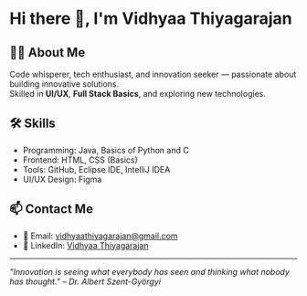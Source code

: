 # Hi there 👋, I'm Vidhyaa Thiyagarajan

## 👩‍💻 About Me
Code whisperer, tech enthusiast, and innovation seeker — passionate about building innovative solutions.  
Skilled in **UI/UX**, **Full Stack Basics**, and exploring new technologies.

## 🛠 Skills
- Programming: Java, Basics of Python and C
- Frontend: HTML, CSS (Basics)
- Tools: GitHub, Eclipse IDE, IntelliJ IDEA
- UI/UX Design: Figma

## 📫 Contact Me
- 📧 Email: vidhyaathiyagarajan@gmail.com
- 💼 LinkedIn: [Vidhyaa Thiyagarajan](https://www.linkedin.com/in/vidhyaa-thiyagarajan-475127286/)

---

_"Innovation is seeing what everybody has seen and thinking what nobody has thought." – Dr. Albert Szent-Györgyi_
